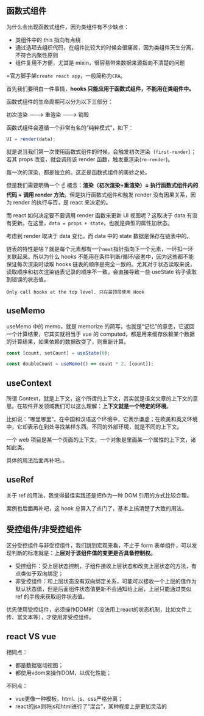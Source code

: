 ## 函数式组件

为什么会出现函数式组件，因为类组件有不少缺点：

- 类组件中的 this 指向有点绕
- 通过选项去组织代码，在组件比较大的时候会很痛苦，因为类组件天生分离，不符合内聚性原则
- 组件复用不方便，尤其是 mixin，很容易带来数据来源指向不清楚的问题

=官方脚手架`create react app`，一般简称为`CRA`。

首先我们要明白一件事情，**hooks 只能应用于函数式组件，不能用在类组件中。**

函数式组件的生命周期可以分为以下三部分：

初次渲染 ---> 重渲染 ---> 销毁

函数式组件会遵循一个非常有名的“纯粹模式”，如下：

```js
UI = render(data);
```

就是说当我们第一次使用函数式组件的时候，会触发初次渲染（`first-render`）；若其 props 改变，就会调用该 render 函数，触发重渲染(`re-render`)。

每一次的渲染，都是独立的。这正是函数式组件的美妙之处。

但是我们需要明确一个 ☝️ 概念：**渲染（初次渲染+重渲染）= 执行函数式组件内的代码 + 调用 render 方法**。但是执行函数式组件和触发 render 没有因果关系，因为 render 的执行与否，是 react 来决定的。

而 react 如何决定要不要调用 render 函数来更新 UI 视图呢？这取决于 data 有没有更新。在这里，`data = props + state`，也就是典型的属性加状态。

考虑到 render 取决于 data 变化，而 data 中的 state 数据是保存在链表中的。

链表的特性是啥？就是每个元素都有一个`next`指针指向下一个元素，一环扣一环关联起来。所以为什么 hooks 不能用在条件判断/循环/嵌套中，因为这些都不能保证每次渲染时读取 hooks 链表的顺序是完全一致的。尤其对于状态读取来说，读取顺序和初次渲染链表记录的顺序不一致，会直接导致一些 useState 钩子读取到错误的状态值。

```!
Only call hooks at the top level. 只在最顶层使用 Hook
```

## useMemo

useMemo 中的 memo，就是 memorize 的简写，也就是“记忆”的意思，它返回一个计算结果，它其实就相当于 vue 的 computed，都是用来缓存依赖某个数据的计算结果，如果依赖的数据改变了，则重新计算。

```js
const [count, setCount] = useState(0);

const doubleCount = useMemo(() => count * 2, [count]);
```

## useContext

所谓 Context，就是上下文，这个所谓的上下文，其实就是语文文章的上下文的意思。在软件开发领域我们可以这么理解：**上下文就是一个特定的环境**。

比如说：“哪里哪里”。在中国和汉语这个环境中，它表示谦虚；在欧美和英文环境中，它却表示在到处寻找某样东西。不同的外部环境，就是不同的上下文。

一个 web 项目是某一个页面的上下文，一个对象是里面某一个属性的上下文，诸如此类。

具体的用法后面再补吧。。

## useRef

关于 ref 的用法，我觉得最佳实践还是把作为一种 DOM 引用的方式比较合理。

案例也后面再补吧，这 hook 总算入了点门了，基本上搞清楚了大致的用法。

## 受控组件/非受控组件

区分受控组件与非受控组件，我们跳到宏观来看，不止于 form 表单组件，可以发现判断的标准就是：**上层对于该组件值的变更是否具备控制权。**

- 受控组件：受上层状态控制，子组件接收上层状态和改变上层状态的方法，有点类似于双向绑定；
- 非受控组件：和上层状态没有双向绑定关系，可能可以接收一个上层的值作为默认状态值，但是后面组件状态值更新不会通知给上层，上层只能通过类似 ref 的手段来获取组件状态值。

优先使用受控组件，必须操作DOM时（没法用上react的状态机制，比如文件上传、富文本等），才使用非受控组件。

## react VS vue

相同点：

- 都是数据驱动视图；
- 都使用vdom来操作DOM，以优化性能；

不同点：

- vue更像一种模板，html、js、css严格分离；
- react的jsx则将js和html进行了“混合”，某种程度上是更加灵活的